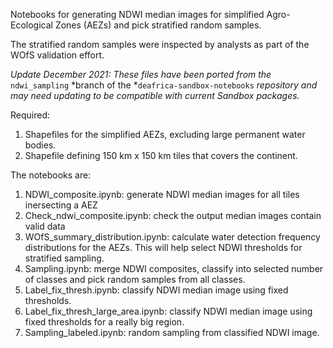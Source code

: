 Notebooks for generating NDWI median images for simplified Agro-Ecological Zones (AEZs) and pick stratified random samples.

The stratified random samples were inspected by analysts as part of the WOfS validation effort.

*Update December 2021: These files have been ported from the* `ndwi_sampling` *branch of the *`deafrica-sandbox-notebooks` *repository and may need updating to be compatible with current Sandbox packages.*

Required:
1. Shapefiles for the simplified AEZs, excluding large permanent water bodies.
2. Shapefile defining 150 km x 150 km tiles that covers the continent.

The notebooks are:
1. NDWI_composite.ipynb: generate NDWI median images for all tiles inersecting a AEZ
2. Check_ndwi_composite.ipynb: check the output median images contain valid data
3. WOfS_summary_distribution.ipynb: calculate water detection frequency distributions for the AEZs. 
This will help select NDWI thresholds for stratified sampling.
4. Sampling.ipynb: merge NDWI composites, classify into selected number of classes and pick random samples from all classes.  
5. Label_fix_thresh.ipynb: classify NDWI median image using fixed thresholds.
6. Label_fix_thresh_large_area.ipynb: classify NDWI median image using fixed thresholds for a really big region.
7. Sampling_labeled.ipynb: random sampling from classified NDWI image.